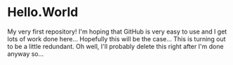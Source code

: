 # Hello.World
My very first repository!
I'm hoping that GitHub is very easy to use and I get lots of work done here...
Hopefully this will be the case...
This is turning out to be a little redundant.
Oh well, I'll probably delete this right after I'm done anyway so...
